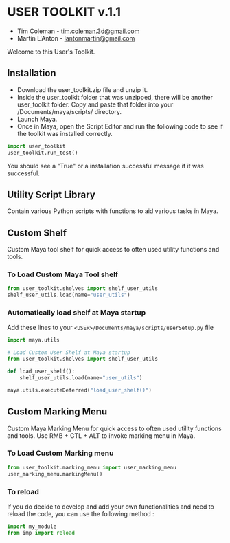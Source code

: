 # USER TOOLKIT v.1.1
* Tim Coleman - tim.coleman.3d@gmail.com
* Martin L'Anton - lantonmartin@gmail.com

Welcome to this User's Toolkit.

## Installation
* Download the user_toolkit.zip file and unzip it.
* Inside the user_toolkit folder that was unzipped, there will be another user_toolkit folder. Copy and paste that folder into your <USER>/Documents/maya/scripts/ directory.
* Launch Maya.
* Once in Maya, open the Script Editor and run the following code to see if the toolkit was installed correctly.
```python
import user_toolkit
user_toolkit.run_test()
```
You should see a "True" or a installation successful message if it was successful.

## Utility Script Library
Contain various Python scripts with functions to aid various tasks in Maya.

## Custom Shelf
Custom Maya tool shelf for quick access to often used utility functions and tools.

### To Load Custom Maya Tool shelf
```python
from user_toolkit.shelves import shelf_user_utils
shelf_user_utils.load(name="user_utils")
```

### Automatically load shelf at Maya startup
Add these lines to your `<USER>/Documents/maya/scripts/userSetup.py` file

```python
import maya.utils

# Load Custom User Shelf at Maya startup
from user_toolkit.shelves import shelf_user_utils

def load_user_shelf():
    shelf_user_utils.load(name="user_utils")

maya.utils.executeDeferred("load_user_shelf()")
```

## Custom Marking Menu
Custom Maya Marking Menu for quick access to often used utility functions and tools. Use RMB + CTL + ALT to invoke marking menu in Maya.

### To Load Custom Marking menu
```python
from user_toolkit.marking_menu import user_marking_menu
user_marking_menu.markingMenu()
```

### To reload
If you do decide to develop and add your own functionalities and need to reload the code, you can use the following method :
```python
import my_module
from imp import reload
```
